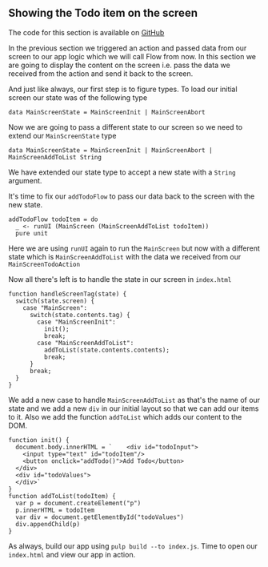 ## Showing the Todo item on the screen

The code for this section is available on [GitHub](https://github.com/iAmMrinal0/prestoByExample/releases/tag/v0.4)

In the previous section we triggered an action and passed data from our screen to our app logic which we will call Flow from now. In this section we are going to display the content on the screen i.e. pass the data we received from the action and send it back to the screen.

And just like always, our first step is to figure types. To load our initial screen our state was of the following type

```
data MainScreenState = MainScreenInit | MainScreenAbort
```

Now we are going to pass a different state to our screen so we need to extend our `MainScreenState` type

```
data MainScreenState = MainScreenInit | MainScreenAbort | MainScreenAddToList String
```

We have extended our state type to accept a new state with a `String` argument.

It's time to fix our `addTodoFlow` to pass our data back to the screen with the new state.

```
addTodoFlow todoItem = do
  _ <- runUI (MainScreen (MainScreenAddToList todoItem))
  pure unit
```

Here we are using `runUI` again to run the `MainScreen` but now with a different state which is `MainScreenAddToList` with the data we received from our `MainScreenTodoAction`

Now all there's left is to handle the state in our screen in `index.html`

```
function handleScreenTag(state) {
  switch(state.screen) {
    case "MainScreen":
      switch(state.contents.tag) {
        case "MainScreenInit":
          init();
          break;
        case "MainScreenAddToList":
          addToList(state.contents.contents);
          break;
      }
      break;
  }
}
```

We add a new case to handle `MainScreenAddToList` as that's the name of our state and we add a new `div` in our initial layout so that we can add our items to it. Also we add the function `addToList` which adds our content to the DOM.

    function init() {
      document.body.innerHTML = `    <div id="todoInput">
        <input type="text" id="todoItem"/>
        <button onclick="addTodo()">Add Todo</button>
      </div>
      <div id="todoValues">
      </div>`
    }
    function addToList(todoItem) {
      var p = document.createElement("p")
      p.innerHTML = todoItem
      var div = document.getElementById("todoValues")
      div.appendChild(p)
    }

As always, build our app using `pulp build --to index.js`. Time to open our `index.html` and view our app in action.

